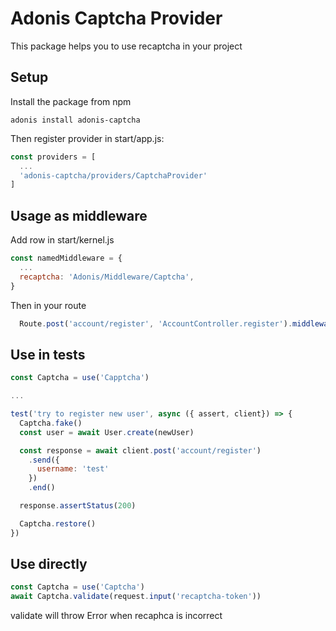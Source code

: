 # Adonis Captcha Provider

This package helps you to use recaptcha in your project

## Setup

Install the package from npm

```npm
adonis install adonis-captcha
```

Then register provider in start/app.js:

```javascript
const providers = [
  ...
  'adonis-captcha/providers/CaptchaProvider'
]
```

## Usage as middleware

Add row in start/kernel.js
```js
const namedMiddleware = {
  ...
  recaptcha: 'Adonis/Middleware/Captcha',
}
```
Then in your route

```js
  Route.post('account/register', 'AccountController.register').middleware(['recaptcha'])
```
## Use in tests

```js
const Captcha = use('Capptcha')

...

test('try to register new user', async ({ assert, client}) => {
  Captcha.fake()
  const user = await User.create(newUser)

  const response = await client.post('account/register')
    .send({
      username: 'test'
    })
    .end()

  response.assertStatus(200)

  Captcha.restore()
})
```

## Use directly
```js
const Captcha = use('Captcha')
await Captcha.validate(request.input('recaptcha-token'))
```

validate will throw Error when recaphca is incorrect
